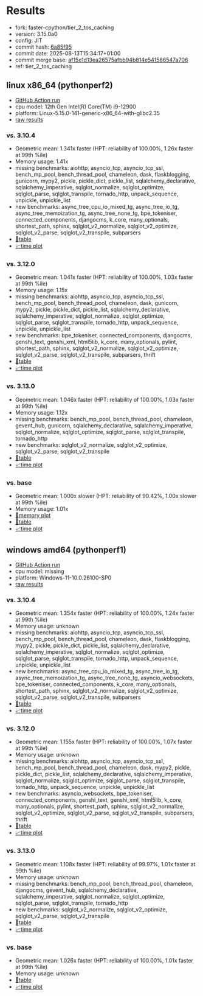 # Results

- fork: faster-cpython/tier_2_tos_caching
- version: 3.15.0a0
- config: JIT
- commit hash: [6a85f95](https://github.com/faster%2dcpython/cpython/commit/6a85f95)
- commit date: 2025-08-13T15:34:17+01:00
- commit merge base: [af15e1d13ea26575afbb94b814e541586547a706](https://github.com/python/cpython/commit/af15e1d13ea26575afbb94b814e541586547a706)
- ref: tier_2_tos_caching

## linux x86_64 (pythonperf2)

- [GitHub Action run](https://github.com/faster-cpython/benchmarking/actions/runs/16942329370)
- cpu model: 12th Gen Intel(R) Core(TM) i9-12900
- platform: Linux-5.15.0-141-generic-x86_64-with-glibc2.35
- [raw results](bm-20250813-pythonperf2-x86_64-faster%252dcpython-tier_2_tos_caching-3.15.0a0-6a85f95.json)

### vs. 3.10.4

- Geometric mean: 1.341x faster (HPT: reliability of 100.00%, 1.26x faster at 99th %ile)
- Memory usage: 1.41x
- missing benchmarks: aiohttp, asyncio_tcp, asyncio_tcp_ssl, bench_mp_pool, bench_thread_pool, chameleon, dask, flaskblogging, gunicorn, mypy2, pickle, pickle_dict, pickle_list, sqlalchemy_declarative, sqlalchemy_imperative, sqlglot_normalize, sqlglot_optimize, sqlglot_parse, sqlglot_transpile, tornado_http, unpack_sequence, unpickle, unpickle_list
- new benchmarks: async_tree_cpu_io_mixed_tg, async_tree_io_tg, async_tree_memoization_tg, async_tree_none_tg, bpe_tokeniser, connected_components, djangocms, k_core, many_optionals, shortest_path, sphinx, sqlglot_v2_normalize, sqlglot_v2_optimize, sqlglot_v2_parse, sqlglot_v2_transpile, subparsers
- [📄table](bm-20250813-pythonperf2-x86_64-faster%252dcpython-tier_2_tos_caching-3.15.0a0-6a85f95-vs-3.10.4.md)
- [📈time plot](bm-20250813-pythonperf2-x86_64-faster%252dcpython-tier_2_tos_caching-3.15.0a0-6a85f95-vs-3.10.4.svg)

### vs. 3.12.0

- Geometric mean: 1.041x faster (HPT: reliability of 100.00%, 1.03x faster at 99th %ile)
- Memory usage: 1.15x
- missing benchmarks: aiohttp, asyncio_tcp, asyncio_tcp_ssl, bench_mp_pool, bench_thread_pool, chameleon, dask, gunicorn, mypy2, pickle, pickle_dict, pickle_list, sqlalchemy_declarative, sqlalchemy_imperative, sqlglot_normalize, sqlglot_optimize, sqlglot_parse, sqlglot_transpile, tornado_http, unpack_sequence, unpickle, unpickle_list
- new benchmarks: bpe_tokeniser, connected_components, djangocms, genshi_text, genshi_xml, html5lib, k_core, many_optionals, pylint, shortest_path, sphinx, sqlglot_v2_normalize, sqlglot_v2_optimize, sqlglot_v2_parse, sqlglot_v2_transpile, subparsers, thrift
- [📄table](bm-20250813-pythonperf2-x86_64-faster%252dcpython-tier_2_tos_caching-3.15.0a0-6a85f95-vs-3.12.0.md)
- [📈time plot](bm-20250813-pythonperf2-x86_64-faster%252dcpython-tier_2_tos_caching-3.15.0a0-6a85f95-vs-3.12.0.svg)

### vs. 3.13.0

- Geometric mean: 1.046x faster (HPT: reliability of 100.00%, 1.03x faster at 99th %ile)
- Memory usage: 1.12x
- missing benchmarks: bench_mp_pool, bench_thread_pool, chameleon, gevent_hub, gunicorn, sqlalchemy_declarative, sqlalchemy_imperative, sqlglot_normalize, sqlglot_optimize, sqlglot_parse, sqlglot_transpile, tornado_http
- new benchmarks: sqlglot_v2_normalize, sqlglot_v2_optimize, sqlglot_v2_parse, sqlglot_v2_transpile
- [📄table](bm-20250813-pythonperf2-x86_64-faster%252dcpython-tier_2_tos_caching-3.15.0a0-6a85f95-vs-3.13.0.md)
- [📈time plot](bm-20250813-pythonperf2-x86_64-faster%252dcpython-tier_2_tos_caching-3.15.0a0-6a85f95-vs-3.13.0.svg)

### vs. base

- Geometric mean: 1.000x slower (HPT: reliability of 90.42%, 1.00x slower at 99th %ile)
- Memory usage: 1.01x
- [🧠memory plot](bm-20250813-pythonperf2-x86_64-faster%252dcpython-tier_2_tos_caching-3.15.0a0-6a85f95-vs-base-mem.svg)
- [📄table](bm-20250813-pythonperf2-x86_64-faster%252dcpython-tier_2_tos_caching-3.15.0a0-6a85f95-vs-base.md)
- [📈time plot](bm-20250813-pythonperf2-x86_64-faster%252dcpython-tier_2_tos_caching-3.15.0a0-6a85f95-vs-base.svg)

## windows amd64 (pythonperf1)

- [GitHub Action run](https://github.com/faster-cpython/benchmarking/actions/runs/16942350988)
- cpu model: missing
- platform: Windows-11-10.0.26100-SP0
- [raw results](bm-20250813-pythonperf1-amd64-faster%252dcpython-tier_2_tos_caching-3.15.0a0-6a85f95.json)

### vs. 3.10.4

- Geometric mean: 1.354x faster (HPT: reliability of 100.00%, 1.24x faster at 99th %ile)
- Memory usage: unknown
- missing benchmarks: aiohttp, asyncio_tcp, asyncio_tcp_ssl, bench_mp_pool, bench_thread_pool, chameleon, dask, flaskblogging, mypy2, pickle, pickle_dict, pickle_list, sqlalchemy_declarative, sqlalchemy_imperative, sqlglot_normalize, sqlglot_optimize, sqlglot_parse, sqlglot_transpile, tornado_http, unpack_sequence, unpickle, unpickle_list
- new benchmarks: async_tree_cpu_io_mixed_tg, async_tree_io_tg, async_tree_memoization_tg, async_tree_none_tg, asyncio_websockets, bpe_tokeniser, connected_components, k_core, many_optionals, shortest_path, sphinx, sqlglot_v2_normalize, sqlglot_v2_optimize, sqlglot_v2_parse, sqlglot_v2_transpile, subparsers
- [📄table](bm-20250813-pythonperf1-amd64-faster%252dcpython-tier_2_tos_caching-3.15.0a0-6a85f95-vs-3.10.4.md)
- [📈time plot](bm-20250813-pythonperf1-amd64-faster%252dcpython-tier_2_tos_caching-3.15.0a0-6a85f95-vs-3.10.4.svg)

### vs. 3.12.0

- Geometric mean: 1.155x faster (HPT: reliability of 100.00%, 1.07x faster at 99th %ile)
- Memory usage: unknown
- missing benchmarks: aiohttp, asyncio_tcp, asyncio_tcp_ssl, bench_mp_pool, bench_thread_pool, chameleon, dask, mypy2, pickle, pickle_dict, pickle_list, sqlalchemy_declarative, sqlalchemy_imperative, sqlglot_normalize, sqlglot_optimize, sqlglot_parse, sqlglot_transpile, tornado_http, unpack_sequence, unpickle, unpickle_list
- new benchmarks: asyncio_websockets, bpe_tokeniser, connected_components, genshi_text, genshi_xml, html5lib, k_core, many_optionals, pylint, shortest_path, sphinx, sqlglot_v2_normalize, sqlglot_v2_optimize, sqlglot_v2_parse, sqlglot_v2_transpile, subparsers, thrift
- [📄table](bm-20250813-pythonperf1-amd64-faster%252dcpython-tier_2_tos_caching-3.15.0a0-6a85f95-vs-3.12.0.md)
- [📈time plot](bm-20250813-pythonperf1-amd64-faster%252dcpython-tier_2_tos_caching-3.15.0a0-6a85f95-vs-3.12.0.svg)

### vs. 3.13.0

- Geometric mean: 1.108x faster (HPT: reliability of 99.97%, 1.01x faster at 99th %ile)
- Memory usage: unknown
- missing benchmarks: bench_mp_pool, bench_thread_pool, chameleon, djangocms, gevent_hub, sqlalchemy_declarative, sqlalchemy_imperative, sqlglot_normalize, sqlglot_optimize, sqlglot_parse, sqlglot_transpile, tornado_http
- new benchmarks: sqlglot_v2_normalize, sqlglot_v2_optimize, sqlglot_v2_parse, sqlglot_v2_transpile
- [📄table](bm-20250813-pythonperf1-amd64-faster%252dcpython-tier_2_tos_caching-3.15.0a0-6a85f95-vs-3.13.0.md)
- [📈time plot](bm-20250813-pythonperf1-amd64-faster%252dcpython-tier_2_tos_caching-3.15.0a0-6a85f95-vs-3.13.0.svg)

### vs. base

- Geometric mean: 1.026x faster (HPT: reliability of 100.00%, 1.01x faster at 99th %ile)
- Memory usage: unknown
- [📄table](bm-20250813-pythonperf1-amd64-faster%252dcpython-tier_2_tos_caching-3.15.0a0-6a85f95-vs-base.md)
- [📈time plot](bm-20250813-pythonperf1-amd64-faster%252dcpython-tier_2_tos_caching-3.15.0a0-6a85f95-vs-base.svg)

